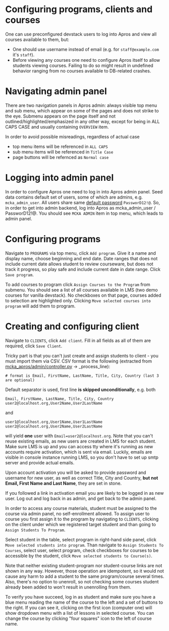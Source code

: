 # Configuring programs, clients and courses

One can use preconfigured devstack users to log into Apros and view all courses available to them, but:

* One should use username instead of email (e.g. for `staff@example.com` it's `staff`).
* Before viewing any courses one need to configure Apros itself to allow students viewing courses. Failing to do so might
result in undefined behavior ranging from no courses available to DB-related crashes.

# Navigating admin panel

There are two navigation panels in Apros admin: always visible top menu and sub menu, which appear on some of the pages and 
does not strike to the eye. Submenu appears on the page itself and not outlined/highlighted/emphasized in any other way, except for 
being in ALL CAPS CASE and usually containing `OVERVIEW` item.

In order to avoid possible misreadings, regardless of actual case

* top menu items will be referenced in `ALL CAPS`
* sub menu items will be referenced in `Title Case`
* page buttons will be refernced as `Normal case`

# Logging into admin panel

In order to configure Apros one need to log in into Apros admin panel. Seed data contains default set of users, 
some of which are admins, e.g. `mcka_admin_user`. All users share same [default password][load-seed-data] `PassworD12!@`. So, in order to get into 
admin backend, log into Apros as mcka_admin_user / PassworD12!@. You should see `MCKA ADMIN` item in top menu, which leads to admin panel.

[load-seed-data]: https://github.com/mckinseyacademy/mcka_apros/blob/master/main/management/commands/load_seed_data.py#L36-L55

# Configuring programs

Navigate to `PROGRAMS` via top menu, click `Add program`. Give it a name and display name, choose beginning and end date. Date ranges that does not include 
current date allows student to review courseware, but does not track it progress, so play safe and include current date in date range. Click `Save program`.

To add courses to program click `Assign Courses to the Program` from submenu. You should see a list of all 
courses available in LMS (two demo courses for vanilla devstack). No checkboxes on that page, courses added to selection are highlighted 
only. Clicking `Move selected courses into program` will add them to program.

# Creating and configuring client

Navigate to `CLIENTS`, click `Add client`. Fill in all fields as all of them are required, click `Save Client`.

Tricky part is that you can't just create and assign students to client - you must import them via CSV. CSV format is the following (extracted from 
[mcka_apros/admin/controller.py][admin-controller] -> _process_line):

    # format is Email, FirstName, LastName, Title, City, Country (last 3 are optional)

Default separator is used, first line **is skipped unconditionally**, e.g. both

    Email, FirstName, LastName, Title, City, Country
    user2@localhost.org,User2Name,User2LastName

and 

    user1@localhost.org,User1Name,User1LastName
    user2@localhost.org,User2Name,User2LastName

will yield **one** user with `Email=user2@localhost.org`. Note that you can't reuse existing emails, as new users are created in LMS for each 
student. Make sure LMS is up and you can access tty where it's running as new accounts require activation, which is sent via email. Luckily,
emails are visible in console instance running LMS, so you don't have to set up smtp server and provide actual emails.

Upon account activation you will be asked to provide password and username for new user, as well as correct Title, City and Country, **but not
Email, First Name and Last Name**, they are set in stone.

If you followed a link in activation email you are likely to be logged in as new user. Log out and log back in as admin, and get back to the admin panel.

In order to access any course materials, student must be assigned to the course via admin panel, no self-enrollment allowed.
To assign user to course you first assign it to the program by navigating to `CLIENTS`, clicking on the client under which we registered target student
and than going to `Assign Students To Program`.

Select student in the table, select program in right-hand side panel, click `Move selected students into program`. Than navigate to `Assign Students To
Courses`, select user, select program, check checkboxes for courses to be accessible by the student, click `Move selected students to Course(s)`. 

Note that neither existing student-program nor student-course links are not shown in any way. However, those operation are idempotent, so it would not
cause any harm to add a student to the same program/course several times. Also, there's no option to unenroll, so not checking some courses student already 
been added to won't result in unenrolling from them.

To verify you have succeed, log in as student and make sure you have a blue menu reading the name of the course to the left and a set of 
buttons to the right. If you can see it, clicking on the first icon (computer one) will show dropdown menu with a list of lessons in selected course.
You can change the course by clicking "four squares" icon to the left of course name.

[admin-controller]: https://github.com/mckinseyacademy/mcka_apros/blob/master/admin/controller.py#L148